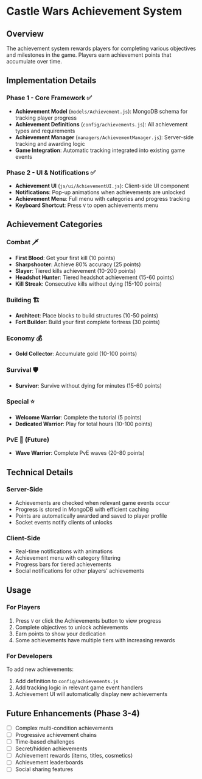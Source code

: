 # Castle Wars Achievement System

## Overview
The achievement system rewards players for completing various objectives and milestones in the game. Players earn achievement points that accumulate over time.

## Implementation Details

### Phase 1 - Core Framework ✅
- **Achievement Model** (`models/Achievement.js`): MongoDB schema for tracking player progress
- **Achievement Definitions** (`config/achievements.js`): All achievement types and requirements
- **Achievement Manager** (`managers/AchievementManager.js`): Server-side tracking and awarding logic
- **Game Integration**: Automatic tracking integrated into existing game events

### Phase 2 - UI & Notifications ✅
- **Achievement UI** (`js/ui/AchievementUI.js`): Client-side UI component
- **Notifications**: Pop-up animations when achievements are unlocked
- **Achievement Menu**: Full menu with categories and progress tracking
- **Keyboard Shortcut**: Press `V` to open achievements menu

## Achievement Categories

### Combat 🗡️
- **First Blood**: Get your first kill (10 points)
- **Sharpshooter**: Achieve 80% accuracy (25 points)
- **Slayer**: Tiered kills achievement (10-200 points)
- **Headshot Hunter**: Tiered headshot achievement (15-60 points)
- **Kill Streak**: Consecutive kills without dying (15-100 points)

### Building 🏗️
- **Architect**: Place blocks to build structures (10-50 points)
- **Fort Builder**: Build your first complete fortress (30 points)

### Economy 💰
- **Gold Collector**: Accumulate gold (10-100 points)

### Survival 🛡️
- **Survivor**: Survive without dying for minutes (15-60 points)

### Special ⭐
- **Welcome Warrior**: Complete the tutorial (5 points)
- **Dedicated Warrior**: Play for total hours (10-100 points)

### PvE 🌊 (Future)
- **Wave Warrior**: Complete PvE waves (20-80 points)

## Technical Details

### Server-Side
- Achievements are checked when relevant game events occur
- Progress is stored in MongoDB with efficient caching
- Points are automatically awarded and saved to player profile
- Socket events notify clients of unlocks

### Client-Side
- Real-time notifications with animations
- Achievement menu with category filtering
- Progress bars for tiered achievements
- Social notifications for other players' achievements

## Usage

### For Players
1. Press `V` or click the Achievements button to view progress
2. Complete objectives to unlock achievements
3. Earn points to show your dedication
4. Some achievements have multiple tiers with increasing rewards

### For Developers
To add new achievements:
1. Add definition to `config/achievements.js`
2. Add tracking logic in relevant game event handlers
3. Achievement UI will automatically display new achievements

## Future Enhancements (Phase 3-4)
- [ ] Complex multi-condition achievements
- [ ] Progressive achievement chains
- [ ] Time-based challenges
- [ ] Secret/hidden achievements
- [ ] Achievement rewards (items, titles, cosmetics)
- [ ] Achievement leaderboards
- [ ] Social sharing features 